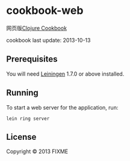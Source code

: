 # cookbook-web

网页版[Clojure Cookbook][1-1]

[1-1]: https://github.com/clojure-cookbook/clojure-cookbook

cookbook last update: 2013-10-13

## Prerequisites

You will need [Leiningen][2-1] 1.7.0 or above installed.

[2-1]: https://github.com/technomancy/leiningen

## Running

To start a web server for the application, run:

    lein ring server

## License

Copyright © 2013 FIXME
